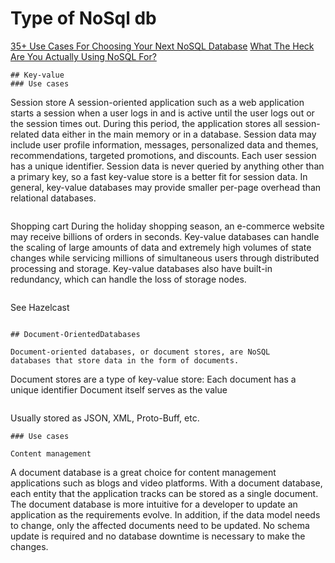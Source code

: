 # Type of NoSql db

[35+ Use Cases For Choosing Your Next NoSQL Database](http://highscalability.com/blog/2011/6/20/35-use-cases-for-choosing-your-next-nosql-database.html)
[What The Heck Are You Actually Using NoSQL For?](http://highscalability.com/blog/2010/12/6/what-the-heck-are-you-actually-using-nosql-for.html)


```
## Key-value
### Use cases
```
Session store
A session-oriented application such as a web application starts
a session when a user logs in and is active until the user 
logs out or the session times out. During this period, 
the application stores all session-related data either in 
the main memory or in a database. Session data may include 
user profile information, messages, personalized data and themes,
recommendations, targeted promotions, and discounts. 
Each user session has a unique identifier. Session data is 
never queried by anything other than a primary key, so a 
fast key-value store is a better fit for session data. 
In general, key-value databases may provide smaller per-page 
overhead than relational databases.
```
```
Shopping cart
During the holiday shopping season, an e-commerce website 
may receive billions of orders in seconds. Key-value databases
can handle the scaling of large amounts of data and extremely 
high volumes of state changes while servicing millions of 
simultaneous users through distributed processing and storage.
Key-value databases also have built-in redundancy, which 
can handle the loss of storage nodes.
```
```
See Hazelcast
```

## Document-OrientedDatabases

Document-oriented databases, or document stores, are NoSQL
databases that store data in the form of documents.
```
Document stores are a type of key-value store:
	Each document has a unique identifier
	Document itself serves as the value
```
```
Usually stored as JSON, XML,
Proto-Buff, etc.
```
### Use cases

Content management
```
A document database is a great choice for content management 
applications such as blogs and video platforms. With a document
database, each entity that the application tracks can be stored
as a single document. The document database is more intuitive 
for a developer to update an application as the requirements 
evolve. In addition, if the data model needs to change, only 
the affected documents need to be updated. No schema update is
required and no database downtime is necessary to make the changes. 
```